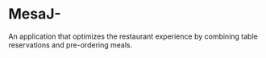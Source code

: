 # MesaJ-
An application that optimizes the restaurant experience by combining table reservations and pre-ordering meals.
